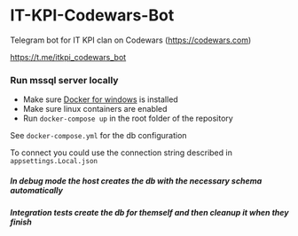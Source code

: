 # IT-KPI-Codewars-Bot
Telegram bot for IT KPI clan on Codewars (https://codewars.com)

https://t.me/itkpi_codewars_bot

### Run mssql server locally
- Make sure [Docker for windows](https://docs.docker.com/docker-for-windows/) is installed
- Make sure linux containers are enabled
- Run `docker-compose up` in the root folder of the repository

See `docker-compose.yml` for the db configuration

To connect you could use the connection string described in `appsettings.Local.json`

##### In debug mode the host creates the db with the necessary schema automatically
##### Integration tests create the db for themself and then cleanup it when they finish
